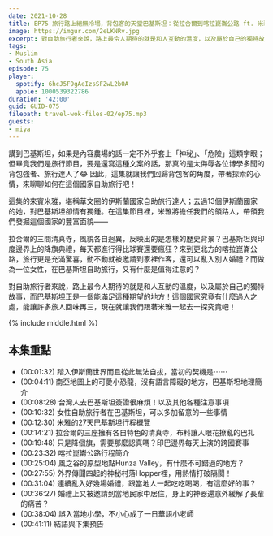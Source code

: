 ```yaml
---
date: 2021-10-28
title: EP75 旅行路上絕無冷場，背包客的天堂巴基斯坦：從拉合爾到喀拉崑崙公路 ft. 米雅愛旅行
image: https://imgur.com/2eLKNRv.jpg
excerpt: 對自助旅行者來說，路上最令人期待的就是和人互動的溫度，以及屬於自己的獨特故事，而巴基斯坦正是一個能滿足這種期望的地方！這個國家究竟有什麼過人之處，能讓許多旅人回味再三，現在就讓我們跟著米雅一起去一探究竟吧！
tags:
- Muslim
- South Asia
episode: 75
player:
  spotify: 6hcJ5F9gAeIzsSFZwL2bOA
  apple: 1000539322786
duration: '42:00'
guid: GUID-075
filepath: travel-wok-files-02/ep75.mp3
guests:
- miya
---
```


講到巴基斯坦，如果是內容農場的話一定不外乎套上「神秘」、「危險」這類字眼；但畢竟我們是旅行節目，要是還寫這種文案的話，那真的是太侮辱各位博學多聞的背包強者、旅行達人了😂 因此，這集就讓我們回歸背包客的角度，帶著探索的心情，來聊聊如何在這個國家自助旅行吧！

這集的來賓米雅，堪稱華文圈的伊斯蘭國家自助旅行達人；去過13個伊斯蘭國家的她，對巴基斯坦卻情有獨鍾。在這集節目裡，米雅將擔任我們的領路人，帶領我們發掘這個國家的豐富面貌——

拉合爾的三間清真寺，風貌各自迥異，反映出的是怎樣的歷史背景？巴基斯坦與印度邊界上的降旗典禮，每天都進行得比球賽還要瘋狂？來到更北方的喀拉崑崙公路，旅行更是充滿驚喜，動不動就被邀請到家裡作客，還可以亂入別人婚禮？而做為一位女性，在巴基斯坦自助旅行，又有什麼是值得注意的？

對自助旅行者來說，路上最令人期待的就是和人互動的溫度，以及屬於自己的獨特故事，而巴基斯坦正是一個能滿足這種期望的地方！這個國家究竟有什麼過人之處，能讓許多旅人回味再三，現在就讓我們跟著米雅一起去一探究竟吧！

{% include middle.html %}

## 本集重點

* (00:01:32) 踏入伊斯蘭世界而且從此無法自拔，當初的契機是⋯⋯
* (00:04:11) 南亞地圖上的可愛小恐龍，沒有語言障礙的地方，巴基斯坦地理簡介
* (00:08:28) 台灣人去巴基斯坦簽證很麻煩！以及其他各種注意事項
* (00:10:32) 女性自助旅行者在巴基斯坦，可以多加留意的一些事情
* (00:12:30) 米雅的27天巴基斯坦行程概覽
* (00:14:21) 拉合爾的三座擁有各自特色的清真寺，布料讓人眼花撩亂的巴扎
* (00:19:48) 只是降個旗，需要那麼認真嗎？印巴邊界每天上演的跨國賽事
* (00:23:32) 喀拉崑崙公路行程簡介
* (00:25:04) 風之谷的原型地點Hunza Valley，有什麼不可錯過的地方？
* (00:27:55) 外界傳聞四起的神秘村落Hopper裡，用熱情打破隔閡！
* (00:31:04) 連續亂入好幾場婚禮，跟當地人一起吃吃喝喝，有這麼好的事？
* (00:36:27) 婚禮上又被邀請到當地民家中居住，身上的神器還意外緩解了長輩的痛苦？
* (00:38:04) 誤入當地小學，不小心成了一日華語小老師
* (00:41:11) 結語與下集預告
